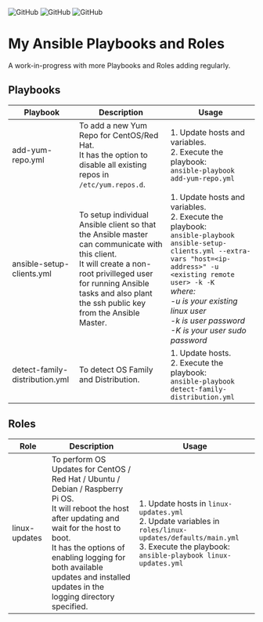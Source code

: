 ![GitHub](https://img.shields.io/github/license/d3athkai/MOTD-Login-Banner-for-Linux?style=plastic) ![GitHub](https://img.shields.io/badge/Python-2.7+-green?style=plastic) ![GitHub](https://img.shields.io/badge/Ansible-2.9+-blue?style=plastic)

# My Ansible Playbooks and Roles
A work-in-progress with more Playbooks and Roles adding regularly.  

## Playbooks
| Playbook  | Description  | Usage  |
| ------------- | ------------- | ------------- |
| add-yum-repo.yml  | To add a new Yum Repo for CentOS/Red Hat.<br>It has the option to disable all existing repos in `/etc/yum.repos.d`.  | 1. Update hosts and variables.<br>2. Execute the playbook:<br>`ansible-playbook add-yum-repo.yml`  |
| ansible-setup-clients.yml  | To setup individual Ansible client so that the Ansible master can communicate with this client.<br>It will create a non-root privilleged user for running Ansible tasks and also plant the ssh public key from the Ansible Master.  | 1. Update hosts and variables.<br>2. Execute the playbook:<br>`ansible-playbook ansible-setup-clients.yml --extra-vars "host=<ip-address>" -u <existing remote user> -k -K`<br>*where:<br>-u is your existing linux user<br>-k is user password<br>-K is your user sudo password*  |
| detect-family-distribution.yml  | To detect OS Family and Distribution.  | 1. Update hosts.<br>2. Execute the playbook:<br>`ansible-playbook detect-family-distribution.yml`  |

## Roles
| Role  | Description  | Usage  |
| ------------- | ------------- | ------------- |
| linux-updates  | To perform OS Updates for CentOS / Red Hat / Ubuntu / Debian / Raspberry Pi OS.<br>It will reboot the host after updating and wait for the host to boot.<br>It has the options of enabling logging for both available updates and installed updates in the logging directory specified.  | 1. Update hosts in `linux-updates.yml`<br>2. Update variables in `roles/linux-updates/defaults/main.yml`<br>3. Execute the playbook:<br>`ansible-playbook linux-updates.yml`  |
  
